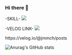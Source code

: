 ### Hi there 👋

<!--
**Jaemm/Jaemm** is a ✨ _special_ ✨ repository because its `README.md` (this file) appears on your GitHub profile.

Here are some ideas to get you started:

- 🔭 I’m currently working on ...
- 🌱 I’m currently learning ...
- 👯 I’m looking to collaborate on ...
- 🤔 I’m looking for help with ...
- 💬 Ask me about ...
- 📫 How to reach me: ...
- 😄 Pronouns: ...
- ⚡ Fun fact: ...
-->

-SKILL-
<img src="https://img.shields.io/badge/React-61DAFB?style=flat-square&logo=React&logoColor=white"/>

-VELOG LINK-
<img src="https://img.shields.io/badge/Velog-20C997?style=flat-square&logo=React&logoColor=white"/> 
<link>https://velog.io/@jmmch/posts<link/>

![Anurag's GitHub stats](https://github-readme-stats.vercel.app/api?username=Jaemm&show_icons=true&theme=radical)
